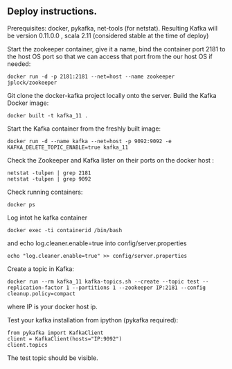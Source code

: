 
## Deploy instructions.

Prerequisites: docker, pykafka, net-tools (for netstat). 
Resulting Kafka will be version 0.11.0.0 , scala 2.11 (considered stable at the time of deploy)

Start the zookeeper container, give it a name, bind the container port 2181 to the host OS port so that we can access that port from the our host OS if needed:
```
docker run -d -p 2181:2181 --net=host --name zookeeper jplock/zookeeper
```
Git clone the docker-kafka project locally onto the server. 
Build  the Kafka Docker image:
```
docker built -t kafka_11 .
```
Start the Kafka container from the freshly built image: 
```
docker run -d --name kafka --net=host -p 9092:9092 -e KAFKA_DELETE_TOPIC_ENABLE=true kafka_11
```

Check the Zookeeper and Kafka lister on their ports on the docker host :
```
netstat -tulpen | grep 2181
netstat -tulpen | grep 9092
```

Check running containers:
```
docker ps
```
Log intot he kafka container 
```
docker exec -ti containerid /bin/bash
```
and echo log.cleaner.enable=true into config/server.properties
```
echo "log.cleaner.enable=true" >> config/server.properties
```

Create a topic in Kafka: 
```
docker run --rm kafka_11 kafka-topics.sh --create --topic test --replication-factor 1 --partitions 1 --zookeeper IP:2181 --config cleanup.policy=compact
```
where IP is your docker host ip.  


Test your kafka installation from ipython (pykafka required): 
```
from pykafka import KafkaClient 
client = KafkaClient(hosts="IP:9092")
client.topics 
```

The test topic should be visible.  
